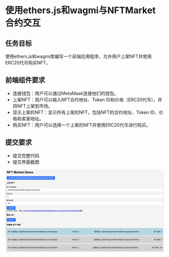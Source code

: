 # 使用ethers.js和wagmi与NFTMarket合约交互

## 任务目标

使用ethers.js和wagmi库编写一个前端应用程序，允许用户上架NFT并使用ERC20代币购买NFT。

## 前端组件要求

- 连接钱包：用户可以通过MetaMask连接他们的钱包。
- 上架NFT：用户可以输入NFT合约地址、Token ID和价格（ERC20代币），并将NFT上架到市场。
- 显示上架的NFT：显示所有上架的NFT，包括NFT的合约地址、Token ID、价格和卖家地址。
- 购买NFT：用户可以选择一个上架的NFT并使用ERC20代币进行购买。

## 提交要求

- 提交完整代码
- 提交界面截图

![alt text](design.png)